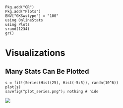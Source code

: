 ```@setup setup
Pkg.add("GR")
Pkg.add("Plots")
ENV["GKSwstype"] = "100"
using OnlineStats
using Plots
srand(1234)
gr()
```

# Visualizations

## Many Stats Can Be Plotted

```@example setup
s = fit!(Series(Hist(25), Hist(-5:5)), randn(10^6))
plot(s)
savefig("plot_series.png"); nothing # hide
```

![](plot_series.png)

<!-- ## Naive Bayes Classifier

The [`NBClassifier`](@ref) type stores conditional histograms of the predictor variables, allowing you to plot approximate "group by" distributions:

```@example setup 
# make data
x = randn(10^5, 5)
y = x * [1,3,5,7,9] .> 0

o = NBClassifier(5, Bool)  # 5 predictors with Boolean categories
series((x,y), o)
plot(o)
savefig("nbclassifier.png"); nothing # hide
```
![](nbclassifier.png) -->

<!-- ## Mosaic Plots

The [`Mosaic`](@ref) type allows you to plot the relationship between two categorical variables.  
It is typically more useful than a bar plot, as class probabilities are given by the horizontal
widths.

```@example setup 
x = rand([true, true, false], 10^5)
y = map(xi -> xi ? rand(1:3) : rand(1:4), x)
s = series([x y], Mosaic(Bool, Int))
plot(s)
savefig("mosaic.png"); nothing # hide
```
![](mosaic.png) -->

<!-- ## Partitions

The [`Partition`](@ref) type summarizes sections of a data stream using any `OnlineStat`, 
and is therefore extremely useful in visualizing huge datasets, as summaries are plotted
rather than every single observation.  

#### Continuous Data

```@example setup
y = cumsum(randn(10^6)) + 100randn(10^6)

o = Partition(Hist(50))

s = Series(y, o)

plot(s, xlab = "Nobs")
savefig("partition_hist.png"); nothing # hide
```
![](partition_hist.png)


```@example setup
o = Partition(Mean())
o2 = Partition(Extrema())

s = Series(y, o, o2)

plot(s, layout = 1, xlab = "Nobs")
savefig("partition_mean_ex.png"); nothing # hide
```
![](partition_mean_ex.png)


#### Plot a custom function of the `OnlineStat`s (default is `value`)

Plot of mean +/- standard deviation:

```@example setup
o = Partition(Variance())

s = Series(y, o)

plot(o, x -> [mean(x) - std(x), mean(x), mean(x) + std(x)], xlab = "Nobs")
savefig("partition_ci.png"); nothing # hide  
```
![](partition_ci.png)


#### Categorical Data

```@example setup
y = rand(["a", "a", "b", "c"], 10^6)

o = Partition(CountMap(String), 75)

s = Series(y, o)

plot(o, xlab = "Nobs")
savefig("partition_countmap.png"); nothing # hide
```
![](partition_countmap.png)


## Indexed Partitions

The `Partition` type can only track the number of observations in the x-axis.  If you wish
to plot one variable against another, you can use an `IndexedPartition`.  

```@example setup
x = rand(Date(2000):Date(2020), 10^5)
y = Dates.year.(x) + randn(10^5)

s = Series([x y], IndexedPartition(Date, Hist(20)))

plot(s, xlab = "Date")
savefig("indexpart1.png"); nothing # hide
```
![](indexpart1.png)


```@example setup
x = randn(10^5)
y = x + randn(10^5)

s = Series([x y], IndexedPartition(Float64, Hist(20)))

plot(s, ylab = "Y", xlab = "X")
savefig("indexpart2.png"); nothing # hide
```
![](indexpart2.png)

```@example setup
x = rand('a':'z', 10^5)
y = Float64.(x) + randn(10^5)

s = Series([x y], IndexedPartition(Char, Extrema()))

plot(s, xlab = "Category")
savefig("indexpart3.png"); nothing # hide
```
![](indexpart3.png)

```@example setup
x = rand(10^5)
y = rand(1:5, 10^5)

s = Series([x y], IndexedPartition(Float64, CountMap(Int)))

plot(s, bar_width = 1, xlab = "X", ylab = "Y")
savefig("indexpart4.png"); nothing # hide
```
![](indexpart4.png) -->